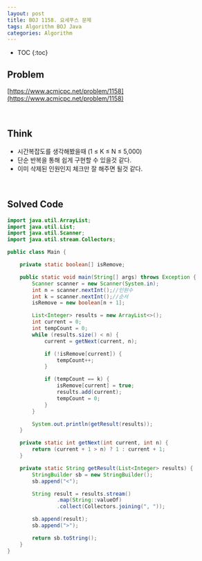 ```yaml
---
layout: post
title: BOJ 1158. 요세푸스 문제
tags: Algorithm BOJ Java
categories: Algorithm
---
```

  
* TOC
{:toc}  
  
## Problem
[https://www.acmicpc.net/problem/1158](https://www.acmicpc.net/problem/1158)    
  
<br>  

## Think
* 시간복잡도를 생각해봤을때 (1 ≤ K ≤ N ≤ 5,000)
* 단순 반복을 통해 쉽게 구현할 수 있을것 같다.
* 이미 삭제된 인원인지 체크만 잘 해주면 될것 같다.  

<br>  

## Solved Code
  
```java  
import java.util.ArrayList;
import java.util.List;
import java.util.Scanner;
import java.util.stream.Collectors;

public class Main {

    private static boolean[] isRemove;

    public static void main(String[] args) throws Exception {
        Scanner scanner = new Scanner(System.in);
        int n = scanner.nextInt();//인원수
        int k = scanner.nextInt();//순서
        isRemove = new boolean[n + 1];

        List<Integer> results = new ArrayList<>();
        int current = 0;
        int tempCount = 0;
        while (results.size() < n) {
            current = getNext(current, n);

            if (!isRemove[current]) {
                tempCount++;
            }

            if (tempCount == k) {
                isRemove[current] = true;
                results.add(current);
                tempCount = 0;
            }
        }

        System.out.println(getResult(results));
    }

    private static int getNext(int current, int n) {
        return (current + 1 > n) ? 1 : current + 1;
    }

    private static String getResult(List<Integer> results) {
        StringBuilder sb = new StringBuilder();
        sb.append("<");

        String result = results.stream()
                .map(String::valueOf)
                .collect(Collectors.joining(", "));

        sb.append(result);
        sb.append(">");

        return sb.toString();
    }
}  
```  
